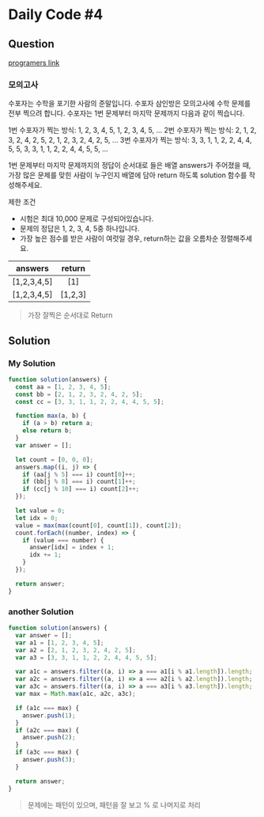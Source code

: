 # Daily Code #4

## Question

[programers link](https://programmers.co.kr/learn/courses/30/lessons/42840?language=javascript)

### 모의고사

수포자는 수학을 포기한 사람의 준말입니다. 수포자 삼인방은 모의고사에 수학 문제를 전부 찍으려 합니다. 수포자는 1번 문제부터 마지막 문제까지 다음과 같이 찍습니다.

1번 수포자가 찍는 방식: 1, 2, 3, 4, 5, 1, 2, 3, 4, 5, ...
2번 수포자가 찍는 방식: 2, 1, 2, 3, 2, 4, 2, 5, 2, 1, 2, 3, 2, 4, 2, 5, ...
3번 수포자가 찍는 방식: 3, 3, 1, 1, 2, 2, 4, 4, 5, 5, 3, 3, 1, 1, 2, 2, 4, 4, 5, 5, ...

1번 문제부터 마지막 문제까지의 정답이 순서대로 들은 배열 answers가 주어졌을 때, 가장 많은 문제를 맞힌 사람이 누구인지 배열에 담아 return 하도록 solution 함수를 작성해주세요.

제한 조건

- 시험은 최대 10,000 문제로 구성되어있습니다.
- 문제의 정답은 1, 2, 3, 4, 5중 하나입니다.
- 가장 높은 점수를 받은 사람이 여럿일 경우, return하는 값을 오름차순 정렬해주세요.

| answers     | return  |
| ----------- | :-----: |
| [1,2,3,4,5] |   [1]   |
| [1,2,3,4,5] | [1,2,3] |

> 가장 잘찍은 순서대로 Return

## Solution

### My Solution

```js
function solution(answers) {
  const aa = [1, 2, 3, 4, 5];
  const bb = [2, 1, 2, 3, 2, 4, 2, 5];
  const cc = [3, 3, 1, 1, 2, 2, 4, 4, 5, 5];

  function max(a, b) {
    if (a > b) return a;
    else return b;
  }
  var answer = [];

  let count = [0, 0, 0];
  answers.map((i, j) => {
    if (aa[j % 5] === i) count[0]++;
    if (bb[j % 8] === i) count[1]++;
    if (cc[j % 10] === i) count[2]++;
  });

  let value = 0;
  let idx = 0;
  value = max(max(count[0], count[1]), count[2]);
  count.forEach((number, index) => {
    if (value === number) {
      answer[idx] = index + 1;
      idx += 1;
    }
  });

  return answer;
}
```

### another Solution

```js
function solution(answers) {
  var answer = [];
  var a1 = [1, 2, 3, 4, 5];
  var a2 = [2, 1, 2, 3, 2, 4, 2, 5];
  var a3 = [3, 3, 1, 1, 2, 2, 4, 4, 5, 5];

  var a1c = answers.filter((a, i) => a === a1[i % a1.length]).length;
  var a2c = answers.filter((a, i) => a === a2[i % a2.length]).length;
  var a3c = answers.filter((a, i) => a === a3[i % a3.length]).length;
  var max = Math.max(a1c, a2c, a3c);

  if (a1c === max) {
    answer.push(1);
  }
  if (a2c === max) {
    answer.push(2);
  }
  if (a3c === max) {
    answer.push(3);
  }

  return answer;
}
```

> 문제에는 패턴이 있으며, 패턴을 잘 보고 % 로 나머지로 처리
